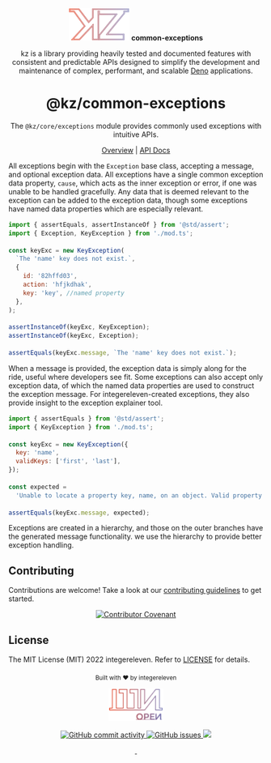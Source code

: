 <p align="center">
<img alt="kz logo" height="64" src="https://raw.githubusercontent.com/i11n/.github/main/svg/kz/color/kz.svg" />
<strong>common-exceptions</strong>
</p>

<p align="center">
kz is a library providing heavily tested and documented features with consistent and predictable APIs designed to simplify the development and maintenance of complex, performant, and scalable <a href="https://deno.com">Deno</a> applications.
</p>

<h1 align="center">@kz/common-exceptions</h1>

<p align="center">
The <code>@kz/core/exceptions</code> module provides commonly used exceptions with intuitive APIs.
</p>

<p align="center">
<a href="https://jsr.io/@kz/common-exceptions">Overview</a> |
<a href="https://jsr.io/@kz/common-exceptions/doc">API Docs</a>
</p>

All exceptions begin with the `Exception` base class, accepting a message, and optional exception data. All exceptions have a single common exception data property, `cause`, which acts as the inner exception or error, if one was unable to be handled gracefully. Any data that is deemed relevant to the exception can be added to the exception data, though some exceptions have named data properties which are especially relevant.

```jsx
import { assertEquals, assertInstanceOf } from '@std/assert';
import { Exception, KeyException } from './mod.ts';

const keyExc = new KeyException(
  `The 'name' key does not exist.`,
  {
    id: '82hffd03',
    action: 'hfjkdhak',
    key: 'key', //named property
  },
);

assertInstanceOf(keyExc, KeyException);
assertInstanceOf(keyExc, Exception);

assertEquals(keyExc.message, `The 'name' key does not exist.`);
```

When a message is provided, the exception data is simply along for the ride, useful where developers see fit. Some exceptions can also accept only exception data, of which the named data properties are used to construct the exception message. For integereleven-created exceptions, they also provide insight to the exception explainer tool.

```jsx
import { assertEquals } from '@std/assert';
import { KeyException } from './mod.ts';

const keyExc = new KeyException({
  key: 'name',
  validKeys: ['first', 'last'],
});

const expected =
  'Unable to locate a property key, name, on an object. Valid property keys include: first, last.';

assertEquals(keyExc.message, expected);
```

Exceptions are created in a hierarchy, and those on the outer branches have the generated message functionality. we use the hierarchy to provide better exception handling.

## Contributing

Contributions are welcome! Take a look at our [contributing guidelines][contributing] to get started.

<p align="center">
<a href="https://github.com/i11n/.github/blob/main/.github/CODE_OF_CONDUCT.md">
  <img alt="Contributor Covenant" src="https://img.shields.io/badge/Contributor%20Covenant-2.1-4baaaa.svg?style=flat-square" />
</a>
</p>

## License

The MIT License (MIT) 2022 integereleven. Refer to [LICENSE][license] for details.

<p align="center">
<sub>Built with ❤ by integereleven</sub>
</p>

<p align="center">
<img
  alt="kz.io logo"
  height="64"
  src="https://raw.githubusercontent.com/i11n/.github/main/svg/brand/color/open-stroke.svg"
/>
</p>

<p align="center">
<a href="https://github.com/kz-io/common-exceptions/commits">
  <img alt="GitHub commit activity" src="https://img.shields.io/github/commit-activity/m/kz-io/common-exceptions?style=flat-square">
</a>
<a href="https://github.com/kz-io/common-exceptions/issues">
  <img alt="GitHub issues" src="https://img.shields.io/github/issues-raw/kz-io/common-exceptions?style=flat-square">
</a>
<a href="https://codecov.io/gh/kz-io/common-exceptions" >
  <img src="https://codecov.io/gh/kz-io/common-exceptions/graph/badge.svg?token=EK5CNEBUPG"/>
</a>
</p>

<p align="center">
<a href="https://jsr.io/@kz/common-exceptions">
  <img src="https://jsr.io/badges/@kz/common-exceptions" alt="" />
</a>
<a href="https://jsr.io/@kz/common-exceptions">
  <img src="https://jsr.io/badges/@kz/common-exceptions/score" alt="" />
</a>
</p>

[deno]: https://deno.dom "Deno homepage"
[jsr]: https://jsr.io "JSR homepage"
[branches]: https://github.com/kz-io/common-exceptions/branches "@kz/common-exceptions branches on GitHub"
[releases]: https://github.com/kz-io/common-exceptions/releases "@kz/common-exceptions releases on GitHub"
[contributing]: https://github.com/kz-io/common-exceptions/blob/main/CONTRIBUTING.md "@kz/common-exceptions contributing guidelines"
[license]: https://github.com/kz-io/common-exceptions/blob/main/LICENSE "@kz/common-exceptions license"
